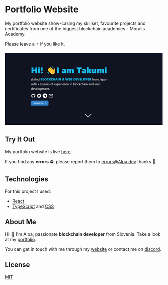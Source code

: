 # Portfolio Website
My portfolio website show-casing my skillset, favourite projects and certificates from one of the biggest blockchain academies - Moralis Academy. 

Please leave a ⭐ if you like it.

![Portfolio Preview](./portfolio-preview.png)

## Try It Out
My portfolio website is live [here](https://alpa26846.vercel.app/?l=en).

If you find any **errors** ⛔, please report them to [errors@Alpa.dev](mailto:errors@Alpa.dev) thanks 🙏.

## Technologies
For this project I used:
- [React](https://reactjs.org/)
- [TypeScript](https://www.typescriptlang.org/) and [CSS](https://developer.mozilla.org/en-US/docs/Web/CSS)

## About Me
Hi! 👋 I'm Alpa, passionate **blockchain developer** from Slovenia. Take a look at my [portfolio](https://alpa26846.vercel.app/?l=en).

You can get in touch with me through my [website](https://alpa26846.vercel.app/?l=en) or contact me on [discord](https://discord.gg/U5bYk8M9).

## License
[MIT](https://choosealicense.com/licenses/mit/)